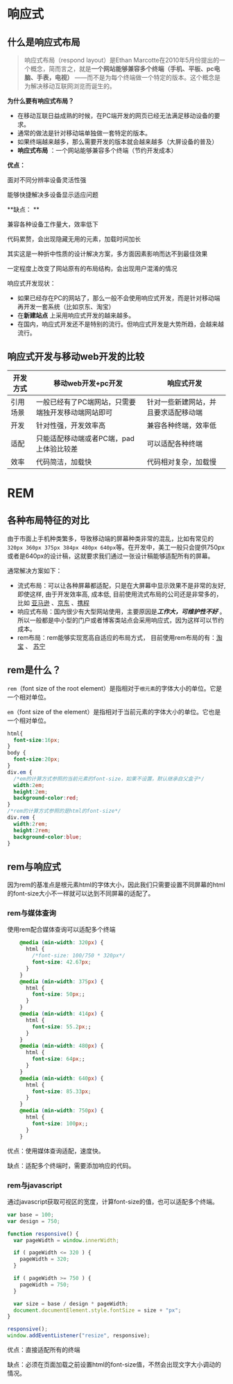 # 响应式

## 什么是响应式布局

> 响应式布局（respond layout）是Ethan Marcotte在2010年5月份提出的一个概念，简而言之，就是**一个网站能够兼容多个终端（手机、平板、pc电脑、手表，电视）** ——而不是为每个终端做一个特定的版本。这个概念是为解决移动互联网浏览而诞生的。



**为什么要有响应式布局？** 

- 在移动互联日益成熟的时候，在PC端开发的网页已经无法满足移动设备的要求。
- 通常的做法是针对移动端单独做一套特定的版本。
- 如果终端越来越多，那么需要开发的版本就会越来越多（大屏设备的普及）
- **响应式布局** ：一个网站能够兼容多个终端（节约开发成本）



**优点：** 

面对不同分辨率设备灵活性强

能够快捷解决多设备显示适应问题

**缺点： **

兼容各种设备工作量大，效率低下

代码累赘，会出现隐藏无用的元素，加载时间加长

其实这是一种折中性质的设计解决方案，多方面因素影响而达不到最佳效果

一定程度上改变了网站原有的布局结构，会出现用户混淆的情况



响应式开发现状：

- 如果已经存在PC的网站了，那么一般不会使用响应式开发，而是针对移动端再开发一套系统（比如京东、淘宝）
- 在**新建站点** 上采用响应式开发的越来越多。
- 在国内，响应式开发还不是特别的流行。但响应式开发是大势所趋，会越来越流行。

## 响应式开发与移动web开发的比较

| 开发方式 | 移动web开发+pc开发               | 响应式开发              |
| ---- | -------------------------- | ------------------ |
| 引用场景 | 一般已经有了PC端网站，只需要端独开发移动端网站即可 | 针对一些新建网站，并且要求适配移动端 |
| 开发   | 针对性强，开发效率高                 | 兼容各种终端，效率低         |
| 适配   | 只能适配移动端或者PC端，pad上体验比较差     | 可以适配各种终端           |
| 效率   | 代码简洁，加载快                   | 代码相对复杂，加载慢         |



# REM

## 各种布局特征的对比

由于市面上手机种类繁多，导致移动端的屏幕种类非常的混乱，比如有常见的`320px 360px 375px 384px 480px 640px`等。在开发中，美工一般只会提供750px或者是640px的设计稿，这就要求我们通过一张设计稿能够适配所有的屏幕。

通常解决方案如下：

- 流式布局：可以让各种屏幕都适配，只是在大屏幕中显示效果不是非常的友好,  即使这样, 由于开发效率高, 成本低, 目前使用流式布局的公司还是非常多的，比如 [亚马逊](https://www.amazon.cn/) 、[京东](https://m.jd.com/) 、[携程](https://m.ctrip.com/)
- 响应式布局：国内很少有大型网站使用，主要原因是***工作大，可维护性不好*** 。所以一般都是中小型的门户或者博客类站点会采用响应式，因为这样可以节约成本。
- rem布局：rem能够实现宽高自适应的布局方式，  目前使用rem布局的有：[淘宝](https://m.taobao.com) 、 [苏宁](https://m.suning.com/)



## rem是什么？

`rem`（font size of the root element）是指相对于`根元素`的字体大小的单位。它是一个相对单位。

`em`（font size of the element）是指相对于当前元素的字体大小的单位。它也是一个相对单位。

```css
html{
  font-size:16px;
}
body {
  font-size:20px;
}
div.em {
  /*em的计算方式参照的当前元素的font-size，如果不设置，默认继承自父盒子*/
  width:2em;
  height:2em;
  background-color:red;
}
/*rem的计算方式参照的是html的font-size*/
div.rem {
  width:2rem;
  height:2rem;
  background-color:blue;
}
```




## rem与响应式

因为rem的基准点是根元素html的字体大小，因此我们只需要设置不同屏幕的html的font-size大小不一样就可以达到不同屏幕的适配了。 

### rem与媒体查询

使用rem配合媒体查询可以适配多个终端

```css
    @media (min-width: 320px) {
      html {
        /*font-size: 100/750 * 320px*/
        font-size: 42.67px;
      }
    }
    @media (min-width: 375px) {
      html {
        font-size: 50px;;
      }
    }
    @media (min-width: 414px) {
      html {
        font-size: 55.2px;;
      }
    }
    @media (min-width: 480px) {
      html {
        font-size: 64px;;
      }
    }
    @media (min-width: 640px) {
      html {
        font-size: 85.33px;
      }
    }
    @media (min-width: 750px) {
      html {
        font-size: 100px;;
      }
    }
```

优点：使用媒体查询适配，速度快。

缺点：适配多个终端时，需要添加响应的代码。

### rem与javascript

通过javascript获取可视区的宽度，计算font-size的值，也可以适配多个终端。

```javascript
var base = 100;
var design = 750;

function responsive() {
  var pageWidth = window.innerWidth;

  if ( pageWidth <= 320 ) {
    pageWidth = 320;
  }

  if ( pageWidth >= 750 ) {
    pageWidth = 750;
  }

  var size = base / design * pageWidth;
  document.documentElement.style.fontSize = size + "px";
}

responsive();
window.addEventListener("resize", responsive);
```

优点：直接适配所有的终端

缺点：必须在页面加载之前设置html的font-size值，不然会出现文字大小调动的情况。




